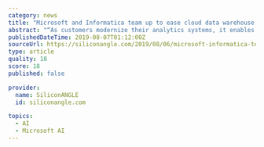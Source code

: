 ```yaml
---
category: news
title: "Microsoft and Informatica team up to ease cloud data warehouse migration"
abstract: "“As customers modernize their analytics systems, it enables them to truly begin integrating emerging technologies, such as AI and machine learning ... value of moving to Azure."
publishedDateTime: 2019-08-07T01:12:00Z
sourceUrl: https://siliconangle.com/2019/08/06/microsoft-informatica-team-ease-cloud-data-warehouse-migration/
type: article
quality: 18
score: 18
published: false

provider:
  name: SiliconANGLE
  id: siliconangle.com

topics:
  - AI
  - Microsoft AI
---
```

